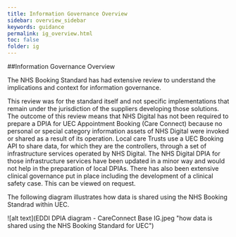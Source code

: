 ```yaml
---
title: Information Governance Overview
sidebar: overview_sidebar
keywords: guidance
permalink: ig_overview.html
toc: false
folder: ig
---
```


##Information Governance Overview

The NHS Booking Standard has had extensive review to understand the implications and context for information governance. 

This review was for the standard itself and not specific implementations that remain under the jurisdiction of the suppliers developing those solutions. The outcome of this review means that NHS Digital has not been required to prepare a DPIA for UEC Appointment Booking (Care Connect) because no personal or special category information assets of NHS Digital were invoked or shared as a result of its operation. Local care Trusts use a UEC Booking API to share data, for which they are the controllers, through a set of infrastructure services operated by NHS Digital. The NHS Digital DPIA for those infrastructure services have been updated in a minor way and would not help in the preparation of local DPIAs. There has also been extensive clinical governance put in place including the development of a clinical safety case. This can be viewed on request.

The following diagram illustrates how data is shared using the NHS Booking Standrad within UEC.

![alt text](EDDI DPIA diagram - CareConnect Base IG.jpeg "how data is shared using the NHS Booking Standard for UEC")
